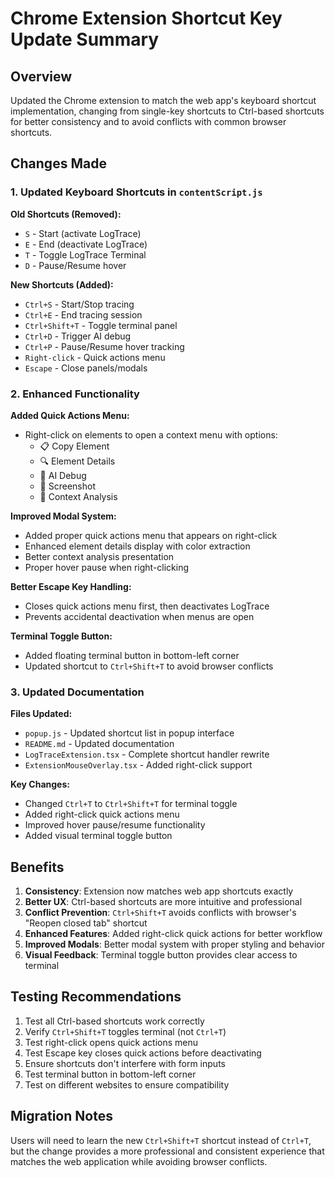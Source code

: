 
# Chrome Extension Shortcut Key Update Summary

## Overview
Updated the Chrome extension to match the web app's keyboard shortcut implementation, changing from single-key shortcuts to Ctrl-based shortcuts for better consistency and to avoid conflicts with common browser shortcuts.

## Changes Made

### 1. Updated Keyboard Shortcuts in `contentScript.js`

**Old Shortcuts (Removed):**
- `S` - Start (activate LogTrace)
- `E` - End (deactivate LogTrace)  
- `T` - Toggle LogTrace Terminal
- `D` - Pause/Resume hover

**New Shortcuts (Added):**
- `Ctrl+S` - Start/Stop tracing
- `Ctrl+E` - End tracing session
- `Ctrl+Shift+T` - Toggle terminal panel
- `Ctrl+D` - Trigger AI debug
- `Ctrl+P` - Pause/Resume hover tracking
- `Right-click` - Quick actions menu
- `Escape` - Close panels/modals

### 2. Enhanced Functionality

**Added Quick Actions Menu:**
- Right-click on elements to open a context menu with options:
  - 📋 Copy Element
  - 🔍 Element Details
  - 🤖 AI Debug
  - 📸 Screenshot
  - 🧠 Context Analysis

**Improved Modal System:**
- Added proper quick actions menu that appears on right-click
- Enhanced element details display with color extraction
- Better context analysis presentation
- Proper hover pause when right-clicking

**Better Escape Key Handling:**
- Closes quick actions menu first, then deactivates LogTrace
- Prevents accidental deactivation when menus are open

**Terminal Toggle Button:**
- Added floating terminal button in bottom-left corner
- Updated shortcut to `Ctrl+Shift+T` to avoid browser conflicts

### 3. Updated Documentation

**Files Updated:**
- `popup.js` - Updated shortcut list in popup interface
- `README.md` - Updated documentation
- `LogTraceExtension.tsx` - Complete shortcut handler rewrite
- `ExtensionMouseOverlay.tsx` - Added right-click support

**Key Changes:**
- Changed `Ctrl+T` to `Ctrl+Shift+T` for terminal toggle
- Added right-click quick actions menu
- Improved hover pause/resume functionality
- Added visual terminal toggle button

## Benefits

1. **Consistency**: Extension now matches web app shortcuts exactly
2. **Better UX**: Ctrl-based shortcuts are more intuitive and professional
3. **Conflict Prevention**: `Ctrl+Shift+T` avoids conflicts with browser's "Reopen closed tab" shortcut
4. **Enhanced Features**: Added right-click quick actions for better workflow
5. **Improved Modals**: Better modal system with proper styling and behavior
6. **Visual Feedback**: Terminal toggle button provides clear access to terminal

## Testing Recommendations

1. Test all Ctrl-based shortcuts work correctly
2. Verify `Ctrl+Shift+T` toggles terminal (not `Ctrl+T`)
3. Test right-click opens quick actions menu
4. Test Escape key closes quick actions before deactivating
5. Ensure shortcuts don't interfere with form inputs
6. Test terminal button in bottom-left corner
7. Test on different websites to ensure compatibility

## Migration Notes

Users will need to learn the new `Ctrl+Shift+T` shortcut instead of `Ctrl+T`, but the change provides a more professional and consistent experience that matches the web application while avoiding browser conflicts.
